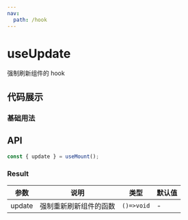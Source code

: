 ```yaml
---
nav:
  path: /hook
---
```


# useUpdate

强制刷新组件的 hook

## 代码展示

### 基础用法

<code src="./demo/demo1.tsx"></code>

## API

```typescript
const { update } = useMount();
```

### Result

| 参数   | 说明                   | 类型       | 默认值 |
| ------ | ---------------------- | ---------- | ------ |
| update | 强制重新刷新组件的函数 | `()=>void` | -      |
